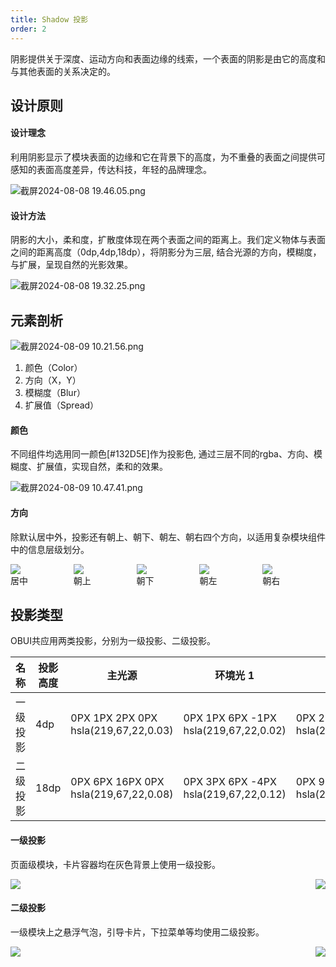 ```yaml
---
title: Shadow 投影
order: 2
---
```


阴影提供关于深度、运动方向和表面边缘的线索，一个表面的阴影是由它的高度和与其他表面的关系决定的。

## 设计原则

#### 设计理念

利用阴影显示了模块表面的边缘和它在背景下的高度，为不重叠的表面之间提供可感知的表面高度差异，传达科技，年轻的品牌理念。

![截屏2024-08-08 19.46.05.png](https://mdn.alipayobjects.com/oceanbase_design/afts/img/dWAoSY69vuMAAAAAAAAAAAAADv3-AQBr/original)

#### 设计方法

阴影的大小，柔和度，扩散度体现在两个表面之间的距离上。我们定义物体与表面之间的距离高度（0dp,4dp,18dp），将阴影分为三层, 结合光源的方向，模糊度，与扩展，呈现自然的光影效果。

![截屏2024-08-08 19.32.25.png](https://mdn.alipayobjects.com/oceanbase_design/afts/img/zk4RQa0wXNEAAAAAAAAAAAAADv3-AQBr/original)

## 元素剖析

![截屏2024-08-09 10.21.56.png](https://mdn.alipayobjects.com/oceanbase_design/afts/img/iRHFToi6bMMAAAAAAAAAAAAADv3-AQBr/original)

1. 颜色（Color）
2. 方向（X，Y）
3. 模糊度（Blur）
4. 扩展值（Spread）

#### 颜色

不同组件均选用同一颜色\[#132D5E]作为投影色, 通过三层不同的rgba、方向、模糊度、扩展值，实现自然，柔和的效果。

![截屏2024-08-09 10.47.41.png](https://mdn.alipayobjects.com/oceanbase_design/afts/img/T4B3QJ5TPzQAAAAAAAAAAAAADv3-AQBr/original)

#### 方向

除默认居中外，投影还有朝上、朝下、朝左、朝右四个方向，以适用复杂模块组件中的信息层级划分。

<div style="display: flex">
  <div style="flex: 1">
    <img src="https://mdn.alipayobjects.com/oceanbase_design/afts/img/JPSCT4vYxl4AAAAAAAAAAAAADv3-AQBr/original" />
    <div class="image-description-center">居中</div>
  </div>
  <div style="flex: 1">
    <img src="https://mdn.alipayobjects.com/oceanbase_design/afts/img/aBgFRacu2ZMAAAAAAAAAAAAADv3-AQBr/original" />
    <div class="image-description-center">朝上</div>
  </div>
  <div style="flex: 1">
    <img src="https://mdn.alipayobjects.com/oceanbase_design/afts/img/pyyPT6C5wUIAAAAAAAAAAAAADv3-AQBr/original" />
    <div class="image-description-center">朝下</div>
  </div>
  <div style="flex: 1">
    <img src="https://mdn.alipayobjects.com/oceanbase_design/afts/img/h9qbQIBukrwAAAAAAAAAAAAADv3-AQBr/original" />
    <div class="image-description-center">朝左</div>
  </div>
  <div style="flex: 1">
    <img src="https://mdn.alipayobjects.com/oceanbase_design/afts/img/KmpXQIzmuoMAAAAAAAAAAAAADv3-AQBr/original" />
    <div class="image-description-center">朝右</div>
  </div>
</div>

## 投影类型

OBUI共应用两类投影，分别为一级投影、二级投影。

| 名称 | 投影高度 | 主光源 | 环境光 1 | 环境光 2 |
| --- | --- | --- | --- | --- |
| 一级投影 | 4dp | 0PX 1PX 2PX 0PX hsla(219,67,22,0.03) | 0PX 1PX 6PX -1PX hsla(219,67,22,0.02) | 0PX 2PX 4PX 0PX hsla(219,67,22,0.02) |
| 二级投影 | 18dp | 0PX 6PX 16PX 0PX hsla(219,67,22,0.08) | 0PX 3PX 6PX -4PX hsla(219,67,22,0.12) | 0PX 9PX 28PX 8PX hsla(219,67,22,0.05) |

#### 一级投影

页面级模块，卡片容器均在灰色背景上使用一级投影。

<div style="display: flex; justify-content: space-between">
  <div>
    <img src="https://mdn.alipayobjects.com/oceanbase_design/afts/img/Jcl8SZYmz-0AAAAAAAAAAAAADv3-AQBr/original" />
  </div>
  <div>
    <img src="https://mdn.alipayobjects.com/oceanbase_design/afts/img/GtsXRLYVruYAAAAAAAAAAAAADv3-AQBr/original" />
  </div>
</div>

#### 二级投影

一级模块上之悬浮气泡，引导卡片，下拉菜单等均使用二级投影。

<div style="display: flex; justify-content: space-between">
  <div>
    <img src="https://mdn.alipayobjects.com/oceanbase_design/afts/img/GGKTTbor8VQAAAAAAAAAAAAADv3-AQBr/original" />
  </div>
  <div>
    <img src="https://mdn.alipayobjects.com/oceanbase_design/afts/img/fn9qT7pjglAAAAAAAAAAAAAADv3-AQBr/original" />
  </div>
</div>

#
